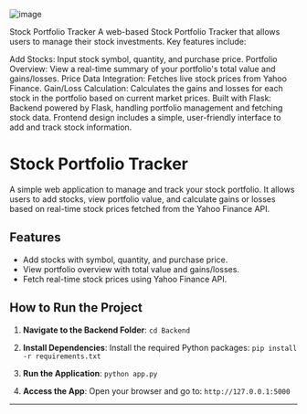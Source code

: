 ![image](https://github.com/user-attachments/assets/b8cf7c9a-95a1-42ca-b9ea-ae38f20e2602)


Stock Portfolio Tracker
A web-based Stock Portfolio Tracker that allows users to manage their stock investments. Key features include:

Add Stocks: Input stock symbol, quantity, and purchase price.
Portfolio Overview: View a real-time summary of your portfolio's total value and gains/losses.
Price Data Integration: Fetches live stock prices from Yahoo Finance.
Gain/Loss Calculation: Calculates the gains and losses for each stock in the portfolio based on current market prices.
Built with Flask: Backend powered by Flask, handling portfolio management and fetching stock data.
Frontend design includes a simple, user-friendly interface to add and track stock information.

# Stock Portfolio Tracker

A simple web application to manage and track your stock portfolio. It allows users to add stocks, view portfolio value, and calculate gains or losses based on real-time stock prices fetched from the Yahoo Finance API.

## Features
- Add stocks with symbol, quantity, and purchase price.
- View portfolio overview with total value and gains/losses.
- Fetch real-time stock prices using Yahoo Finance API.

## How to Run the Project

1. **Navigate to the Backend Folder**: 
   `cd Backend`

2. **Install Dependencies**: 
   Install the required Python packages: 
   `pip install -r requirements.txt`

3. **Run the Application**: 
   `python app.py`

4. **Access the App**: 
   Open your browser and go to: 
   `http://127.0.0.1:5000`

-----------------------------------------------------------------------------


